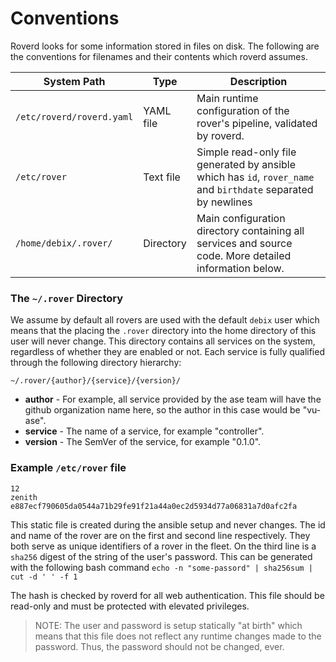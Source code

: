 # Conventions

Roverd looks for some information stored in files on disk. The following are the conventions for filenames and their contents which roverd assumes.


| System Path  | Type | Description |
|--------------|------|-------------|
| `/etc/roverd/roverd.yaml` | YAML file | Main runtime configuration of the rover's pipeline, validated by roverd. |
| `/etc/rover` | Text file | Simple read-only file generated by ansible which has `id`, `rover_name` and `birthdate` separated by newlines |
| `/home/debix/.rover/` | Directory | Main configuration directory containing all services and source code. More detailed information below. |


### The `~/.rover` Directory

We assume by default all rovers are used with the default `debix` user which means that the placing the `.rover` directory into the home directory of this user will never change. This directory contains all services on the system, regardless of whether they are enabled or not. Each service is fully qualified through the following directory hierarchy:

  

`~/.rover/{author}/{service}/{version}/`

* **author** - For example, all service provided by the ase team will have the github organization name here, so the author in this case would be "vu-ase".
* **service** - The name of a service, for example "controller".
* **version** - The SemVer of the service, for example "0.1.0".


### Example `/etc/rover` file
```
12
zenith
e887ecf790605da0544a71b29fe91f21a44a0ec2d5934d77a06831a7d0afc2fa
```
This static file is created during the ansible setup and never changes. The id and name of the rover are on the first and second line respectively. They both serve as unique identifiers of a rover in the fleet. On the third line is a `sha256` digest of the string of the user's password. This can be generated with the following bash command `echo -n "some-passord" | sha256sum | cut -d ' ' -f 1`

The hash is checked by roverd for all web authentication. This file should be read-only and must be protected with elevated privileges. 

> NOTE: The user and password is setup statically "at birth" which means that this file does not reflect any runtime changes made to the password. Thus, the password should not be changed, ever.

